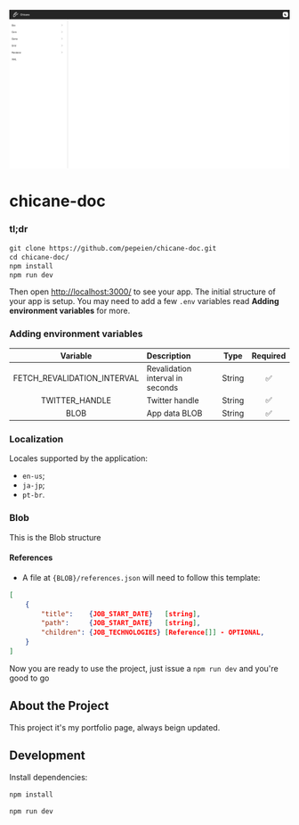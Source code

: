 [![portfolio](.github/images/project-thumbnail.png)](https://chicane.erickfrederick.com)

# chicane-doc

### tl;dr

```
git clone https://github.com/pepeien/chicane-doc.git
cd chicane-doc/
npm install
npm run dev
```

Then open [http://localhost:3000/](http://localhost:3000/) to see your app. The initial structure of your app is setup. You may need to add a few `.env` variables read **Adding environment variables** for more.

### Adding environment variables

|  Variable  | Description                       |  Type   | Required |
| :--------: | :-------------------------------  | :-----: | :------: |
| FETCH_REVALIDATION_INTERVAL  | Revalidation interval in seconds | String |    ✅    |
| TWITTER_HANDLE               | Twitter handle                   | String |    ✅    |
| BLOB                         | App data BLOB                    | String |    ✅    |

### Localization

Locales supported by the application:

- `en-us`;
- `ja-jp`;
- `pt-br`.

### Blob

This is the Blob structure

#### References

- A file at `{BLOB}/references.json` will need to follow this template:

```json
[
    {
        "title":    {JOB_START_DATE}   [string],
        "path":     {JOB_START_DATE}   [string],
        "children": {JOB_TECHNOLOGIES} [Reference[]] - OPTIONAL,
    }
]
```

Now you are ready to use the project, just issue a `npm run dev` and you're good to go

## About the Project

This project it's my portfolio page, always beign updated.

## Development

Install dependencies:

```sh
npm install
```

```sh
npm run dev
```
